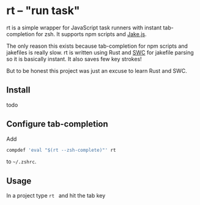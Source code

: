 
# rt – "run task"

rt is a simple wrapper for JavaScript task runners with instant tab-completion
for zsh. It supports npm scripts and [Jake.js](https://jakejs.com/).

The only reason this exists because tab-completion for npm scripts and jakefiles
is really slow. rt is written using Rust and [SWC](https://swc.rs/) for jakefile
parsing so it is basically instant. It also saves few key strokes!

But to be honest this project was just an excuse to learn Rust and SWC.

## Install

todo

## Configure tab-completion

Add

```sh
compdef 'eval "$(rt --zsh-complete)"' rt
```

to `~/.zshrc`.


## Usage

In a project type `rt ` and hit the tab key